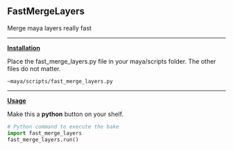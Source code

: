 ## FastMergeLayers
Merge maya layers really fast


---
**[Installation](#installation)**

Place the fast_merge_layers.py file in your maya/scripts folder. 
The other files do not matter.

```
~maya/scripts/fast_merge_layers.py
```

---

**[Usage](#usage)**

Make this a <b>python</b> button on your shelf. 

```python
# Python command to execute the bake
import fast_merge_layers
fast_merge_layers.run()
```

